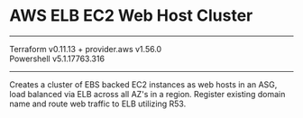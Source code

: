 # AWS ELB EC2 Web Host Cluster
***
Terraform v0.11.13 + provider.aws v1.56.0 
<br />
Powershell v5.1.17763.316
***
Creates a cluster of EBS backed EC2 instances as web hosts in an ASG, load 
balanced via ELB across all AZ's in a region. Register existing domain 
name and route web traffic to ELB utilizing R53.